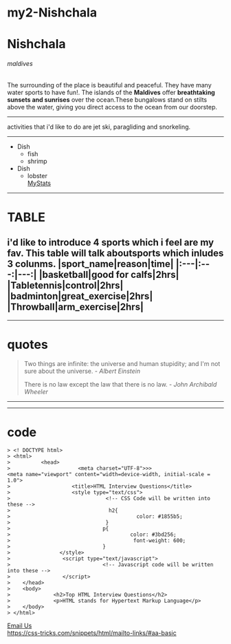 # my2-Nishchala
# Nishchala
###### maldives
The surrounding of the place is beautiful and peaceful. They have many water sports to have fun!. The islands of the **Maldives** offer **breathtaking sunsets and sunrises** over the ocean.These bungalows stand on stilts above the water, giving you direct access to the ocean from our doorstep.

 ***
 activities that i'd like to do are jet ski, paragliding and snorkeling.
 ***

* Dish
    * fish
    * shrimp
* Dish
    * lobster    
[MyStats](MyStats.md)

---
# TABLE
i'd like to introduce 4 sports which i feel are my fav.
This table will talk aboutsports which inludes 3 colunms.
|sport_name|reason|time|
|:---|:---:|---:|
|basketball|good for calfs|2hrs|
|Tabletennis|control|2hrs|
|badminton|great_exercise|2hrs|
|Throwball|arm_exercise|2hrs|
---

---
# quotes
> Two things are infinite: the universe and human stupidity; and I'm not sure about the universe. - _Albert Einstein_
>
>There is no law except the law that there is no law. - _John Archibald Wheeler_
---

---
# code
```
> <! DOCTYPE html>
> <html>
>          <head>
>                      <meta charset="UTF-8">>>                   <meta name="viewport" content="width=device-width, initial-scale = 1.0">
>                    <title>HTML Interview Questions</title>
>                    <style type="text/css">
>                               <!-- CSS Code will be written into these -->
>                                h2{
>                                         color: #1855b5;
>                               }
>                              p{
>                                       color: #3bd256;
>                                        font-weight: 600;
>                              }
>                </style>
>                 <script type="text/javascript">
>                              <!-- Javascript code will be written into these -->
>                 </script>
>    </head>
>    <body>
>              <h2>Top HTML Interview Questions</h2>
>              <p>HTML stands for Hypertext Markup Language</p>
>    </body>
> </html>
```
<a href="mailto:someone@yoursite.com">Email Us</a>  
https://css-tricks.com/snippets/html/mailto-links/#aa-basic



